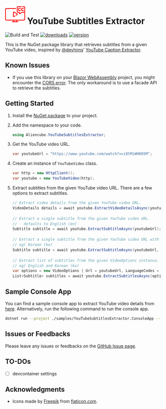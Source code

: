 # ![Icon](https://raw.githubusercontent.com/aliencube/youtube-subtitles-extractor/main/icons/YouTubeSubtitlesExtractor-64x64.png) YouTube Subtitles Extractor

![Build and Test](https://github.com/aliencube/youtube-subtitles-extractor/workflows/Build%20and%20Test/badge.svg) [![downloads](https://img.shields.io/nuget/dt/Aliencube.YouTubeSubtitlesExtractor.svg)](https://www.nuget.org/packages/Aliencube.YouTubeSubtitlesExtractor) [![version](https://img.shields.io/nuget/v/Aliencube.YouTubeSubtitlesExtractor.svg)](https://www.nuget.org/packages/Aliencube.YouTubeSubtitlesExtractor)

This is the NuGet package library that retrieves subtitles from a given YouTube video, inspired by [@devhims](https://github.com/devhims)' [YouTube Caption Extractor](https://github.com/devhims/youtube-caption-extractor).

## Known Issues

- If you use this library on your [Blazor WebAssembly](https://learn.microsoft.com/aspnet/core/blazor/hosting-models#blazor-webassembly) project, you might encounter the [CORS error](https://developer.mozilla.org/docs/Web/HTTP/CORS). The only workaround is to use a facade API to retrieve the subtitles.

## Getting Started

1. Install the [NuGet package](https://www.nuget.org/packages/Aliencube.YouTubeSubtitlesExtractor) to your project.
1. Add the namespace to your code.

    ```csharp
    using Aliencube.YouTubeSubtitlesExtractor;
    ```

1. Get the YouTube video URL.

    ```csharp
    var youtubeUrl = "https://www.youtube.com/watch?v=i8tMiWHK05M";
    ```

1. Create an instance of `YouTubeVideo` class.

    ```csharp
    var http = new HttpClient();
    var youtube = new YouTubeVideo(http);
    ```

1. Extract subtitles from the given YouTube video URL. There are a few options to extract subtitles.

    ```csharp
    // Extract video details from the given YouTube video URL.
    VideoDetails details = await youtube.ExtractVideoDetailsAsync(youtubeUrl);

    // Extract a single subtitle from the given YouTube video URL.
    // - defaults to English (en)
    Subtitle subtitle = await youtube.ExtractSubtitleAsync(youtubeUrl);

    // Extract a single subtitle from the given YouTube video URL with the specified language code.
    // eg) Korean (ko)
    Subtitle subtitle = await youtube.ExtractSubtitleAsync(youtubeUrl, "ko");

    // Extract list of subtitles from the given VideoOptions instance.
    // eg) English and Korean (ko)
    var options = new VideoOptions { Url = youtubeUrl, LanguageCodes = { "en", "ko" } };
    List<Subtitle> subtitles = await youtube.ExtractSubtitlesAsync(options);
    ```

## Sample Console App

You can find a sample console app to extract YouTube video details from [here](./samples/YouTubeSubtitlesExtractor.ConsoleApp). Alternatively, run the following command to run the console app.

```bash
dotnet run --project ./samples/YouTubeSubtitlesExtractor.ConsoleApp -- -u [YOUTUBE_VIDEO_URL]
```

## Issues or Feedbacks

Please leave any issues or feedbacks on the [GitHub Issue page](https://github.com/aliencube/youtube-subtitles-extractor/issues).

## TO-DOs

- [ ] devcontainer settings

## Acknowledgments

- Icons made by [Freepik](https://www.flaticon.com/authors/freepik) from [flaticon.com](https://flaticon.com/).
